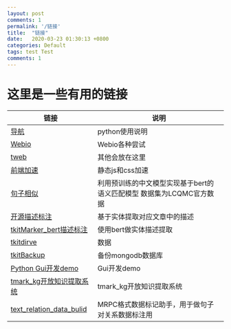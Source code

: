 ```yaml
---
layout: post
comments: 1
permalink: '/链接'
title:  "链接"
date:   2020-03-23 01:30:13 +0800
categories: Default
tags: test Test
comments: 1
---
```


# 这里是一些有用的链接

| 链接  |   说明|
| ------------ | ------------ |
|[导航](https://www.terrychan.org/Tindex/)   |  python使用说明 |
|  [Webio](https://www.terrychan.org/webio/) | Webio各种尝试  |
|   [tweb](https://tweb.terrychan.org/)|   其他会放在这里|
|   [前端加速](https://www.terrychan.org/speed/)|   静态js和css加速|
| [句子相似](https://www.terrychan.org/transformers-SentenceSimilarity/)|利用预训练的中文模型实现基于bert的语义匹配模型 数据集为LCQMC官方数据|
| [开源描述标注](https://www.terrychan.org/tmark_Description/)|基于实体提取对应文章中的描述|
| [tkitMarker_bert描述标注](https://www.terrychan.org/tkitMarker_bert/)|使用bert做实体描述提取|
| [tkitdirve](https://sourceforge.net/projects/tkitdirve/)|数据|
| [tkitBackup](https://www.terrychan.org/tkitBackup/)|备份mongodb数据库|
| [Python Gui开发demo](http://www.terrychan.org/python_gui_demo/)|Gui开发demo|
| [tmark_kg开放知识提取系统]( http://www.terrychan.org/tmark_kg/)|tmark_kg开放知识提取系统|
| [text_relation_data_bulid]( https://www.terrychan.org/text_relation_data_bulid/)|MRPC格式数据标记助手，用于做句子对关系数据标注用|




